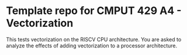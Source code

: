 # Template repo for CMPUT 429 A4 - Vectorization

This tests vectorization on the RISCV CPU architecture. You are asked to analyze the effects of adding vectorization to a processor architecture.
